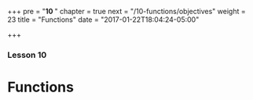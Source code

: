 +++
pre = "<b>10 </b>"
chapter = true
next = "/10-functions/objectives"
weight = 23
title = "Functions"
date = "2017-01-22T18:04:24-05:00"

+++

### Lesson 10

# Functions
